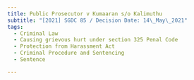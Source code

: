```yaml
---
title: Public Prosecutor v Kumaaran s/o Kalimuthu
subtitle: "[2021] SGDC 85 / Decision Date: 14\_May\_2021"
tags:
  - Criminal Law
  - Causing grievous hurt under section 325 Penal Code
  - Protection from Harassment Act
  - Criminal Procedure and Sentencing
  - Sentence

---
```

